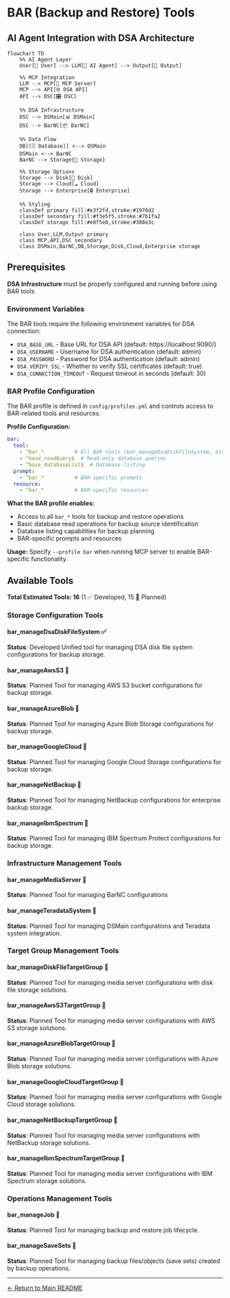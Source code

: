 # BAR (Backup and Restore) Tools

## AI Agent Integration with DSA Architecture

```mermaid
flowchart TD
    %% AI Agent Layer
    User[👤 User] --> LLM[🤖 AI Agent] --> Output[📄 Output]
    
    %% MCP Integration
    LLM --> MCP[🔌 MCP Server]
    MCP --> API[🌐 DSA API]
    API --> DSC[🎛️ DSC]
    
    %% DSA Infrastructure
    DSC --> DSMain[📊 DSMain]
    DSC --> BarNC[📦 BarNC]
    
    %% Data Flow
    DB[(🗄️ Database)] <--> DSMain
    DSMain <--> BarNC
    BarNC --> Storage{💾 Storage}
    
    %% Storage Options
    Storage --> Disk[📁 Disk]
    Storage --> Cloud[☁️ Cloud]
    Storage --> Enterprise[🔒 Enterprise]
    
    %% Styling
    classDef primary fill:#e3f2fd,stroke:#1976d2
    classDef secondary fill:#f3e5f5,stroke:#7b1fa2
    classDef storage fill:#e8f5e8,stroke:#388e3c
    
    class User,LLM,Output primary
    class MCP,API,DSC secondary
    class DSMain,BarNC,DB,Storage,Disk,Cloud,Enterprise storage
```

## Prerequisites

**DSA Infrastructure** must be properly configured and running before using BAR tools

### Environment Variables
The BAR tools require the following environment variables for DSA connection:

- `DSA_BASE_URL` - Base URL for DSA API (default: https://localhost:9090/)
- `DSA_USERNAME` - Username for DSA authentication (default: admin)
- `DSA_PASSWORD` - Password for DSA authentication (default: admin)
- `DSA_VERIFY_SSL` - Whether to verify SSL certificates (default: true)
- `DSA_CONNECTION_TIMEOUT` - Request timeout in seconds (default: 30)

### BAR Profile Configuration
The BAR profile is defined in `config/profiles.yml` and controls access to BAR-related tools and resources.

**Profile Configuration:**
```yaml
bar:
  tool:
    - ^bar_*          # All BAR tools (bar_manageDsaDiskFileSystem, etc.)
    - ^base_readQuery$  # Read-only database queries
    - ^base_databaseList$  # Database listing
  prompt:
    - ^bar_*          # BAR-specific prompts
  resource:
    - ^bar_*          # BAR-specific resources
```

**What the BAR profile enables:**
- Access to all `bar_*` tools for backup and restore operations
- Basic database read operations for backup source identification
- Database listing capabilities for backup planning
- BAR-specific prompts and resources

**Usage:** Specify `--profile bar` when running MCP server to enable BAR-specific functionality.


## Available Tools

**Total Estimated Tools: 16** (1 ✅ Developed, 15 🚧 Planned)

### Storage Configuration Tools

#### bar_manageDsaDiskFileSystem ✅
**Status**: Developed
Unified tool for managing DSA disk file system configurations for backup storage.

#### bar_manageAwsS3 🚧
**Status**: Planned
Tool for managing AWS S3 bucket configurations for backup storage.

#### bar_manageAzureBlob 🚧
**Status**: Planned
Tool for managing Azure Blob Storage configurations for backup storage.

#### bar_manageGoogleCloud 🚧
**Status**: Planned
Tool for managing Google Cloud Storage configurations for backup storage.

#### bar_manageNetBackup 🚧
**Status**: Planned
Tool for managing NetBackup configurations for enterprise backup storage.

#### bar_manageIbmSpectrum 🚧
**Status**: Planned
Tool for managing IBM Spectrum Protect configurations for backup storage.

### Infrastructure Management Tools

#### bar_manageMediaServer 🚧
**Status**: Planned
Tool for managing BarNC configurations

#### bar_manageTeradataSystem 🚧
**Status**: Planned
Tool for managing DSMain configurations and Teradata system integration.

### Target Group Management Tools

#### bar_manageDiskFileTargetGroup 🚧
**Status**: Planned
Tool for managing media server configurations with disk file storage solutions.

#### bar_manageAwsS3TargetGroup 🚧
**Status**: Planned
Tool for managing media server configurations with AWS S3 storage solutions.

#### bar_manageAzureBlobTargetGroup 🚧
**Status**: Planned
Tool for managing media server configurations with Azure Blob storage solutions.

#### bar_manageGoogleCloudTargetGroup 🚧
**Status**: Planned
Tool for managing media server configurations with Google Cloud storage solutions.

#### bar_manageNetBackupTargetGroup 🚧
**Status**: Planned
Tool for managing media server configurations with NetBackup storage solutions.

#### bar_manageIbmSpectrumTargetGroup 🚧
**Status**: Planned
Tool for managing media server configurations with IBM Spectrum storage solutions.

### Operations Management Tools

#### bar_manageJob 🚧
**Status**: Planned
Tool for managing backup and restore job lifecycle.

#### bar_manageSaveSets 🚧
**Status**: Planned
Tool for managing backup files/objects (save sets) created by backup operations.

---

[← Return to Main README](../../../../README.md)
